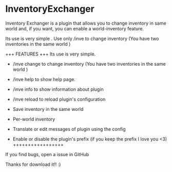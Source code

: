 # InventoryExchanger
Inventory Exchanger is a plugin that allows you to change inventory in same world and, if you want, you can enable a world-inventory feature.

Its use is very simple . Use only /inve to change inventory (You have two inventories in the same world )

+++ FEATURES +++
Its use is very simple.
 - /inve change to change inventory (You have two inventories in the same world )
 - /inve help to show help page.
 - /inve info to show information about plugin
 - /inve reload to reload plugin's configuration

 - Save inventory in the same world
 - Per-world inventory
 - Translate or edit messages of plugin using the config
 - Enable or disable the plugin's prefix (if you keep the prefix I love you <3)
+++++++++++++++++

If you find bugs, open a issue in GitHub

Thanks for download it!! :)
